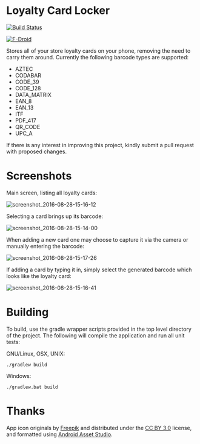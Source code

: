 # Loyalty Card Locker
[![Build Status](https://travis-ci.org/brarcher/loyalty-card-locker.svg?branch=master)](https://travis-ci.org/brarcher/loyalty-card-locker)

[![F-Droid](https://upload.wikimedia.org/wikipedia/commons/thumb/0/0d/Get_it_on_F-Droid.svg/160px-Get_it_on_F-Droid.svg.png)](https://f-droid.org/repository/browse/?fdid=protect.card_locker "Loyalty Card Locker on F-Droid")


Stores all of your store loyalty cards on your phone, removing the need to carry them around.  Currently the following barcode types are supported:

- AZTEC
- CODABAR
- CODE_39
- CODE_128
- DATA_MATRIX
- EAN_8
- EAN_13
- ITF
- PDF_417
- QR_CODE
- UPC_A

If there is any interest in improving this project, kindly submit a pull request with
proposed changes.

# Screenshots

Main screen, listing all loyalty cards:

![screenshot_2016-08-28-15-16-12](https://cloud.githubusercontent.com/assets/5264535/18036233/32fae9a6-6d33-11e6-81e4-55ba60e83d9b.png)

Selecting a card brings up its barcode:

![screenshot_2016-08-28-15-14-00](https://cloud.githubusercontent.com/assets/5264535/18036246/7ee5c7f0-6d33-11e6-90cf-d2b3ca5a94c7.png)

When adding a new card one may choose to capture it via the camera or manually entering the barcode:

![screenshot_2016-08-28-15-17-26](https://cloud.githubusercontent.com/assets/5264535/18036258/bb19562e-6d33-11e6-856e-740e8785ad71.png)

If adding a card by typing it in, simply select the generated barcode which looks like the loyalty card:

![screenshot_2016-08-28-15-16-41](https://cloud.githubusercontent.com/assets/5264535/18036269/0202baf8-6d34-11e6-9c17-449d5b348738.png)


# Building

To build, use the gradle wrapper scripts provided in the top level directory of the project. The following will
compile the application and run all unit tests:

GNU/Linux, OSX, UNIX:
```
./gradlew build
```

Windows:
```
./gradlew.bat build
```

# Thanks

App icon originals by [Freepik](https://www.flaticon.com) and distributed under the [CC BY 3.0](http://creativecommons.org/licenses/by/3.0/) license,
and formatted using [Android Asset Studio](https://romannurik.github.io/AndroidAssetStudio/index.html).

